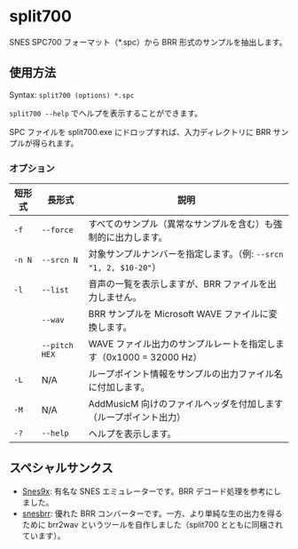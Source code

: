 split700
========

SNES SPC700 フォーマット（*.spc）から BRR 形式のサンプルを抽出します。

使用方法
------------------------

Syntax: `split700 (options) *.spc`

`split700 --help` でヘルプを表示することができます。

SPC ファイルを split700.exe にドロップすれば、入力ディレクトリに BRR サンプルが得られます。

### オプション

|短形式 |長形式         |説明                                                               |
|-------|---------------|-------------------------------------------------------------------|
|`-f`   |`--force`      |すべてのサンプル（異常なサンプルを含む）も強制的に出力します。     |
|`-n N` |`--srcn N`     |対象サンプルナンバーを指定します。（例: `--srcn "1, 2, $10-20"`）  |
|`-l`   |`--list`       |音声の一覧を表示しますが、BRR ファイルを出力しません。             |
|       |`--wav`        |BRR サンプルを Microsoft WAVE ファイルに変換します。               |
|       |`--pitch HEX`  |WAVE ファイル出力のサンプルレートを指定します（0x1000 = 32000 Hz） |
|`-L`   |N/A            |ループポイント情報をサンプルの出力ファイル名に付加します。         |
|`-M`   |N/A            |AddMusicM 向けのファイルヘッダを付加します（ループポイント出力）   |
|`-?`   |`--help`       |ヘルプを表示します。                                               |

スペシャルサンクス
------------------------

- [Snes9x](http://www.snes9x.com/): 有名な SNES エミュレーターです。BRR デコード処理を参考にしました。
- [snesbrr](http://www.romhacking.net/utilities/407/): 優れた BRR コンバーターです。一方、より単純な生の出力を得るために brr2wav というツールを自作しました（split700 とともに同梱されています）。
